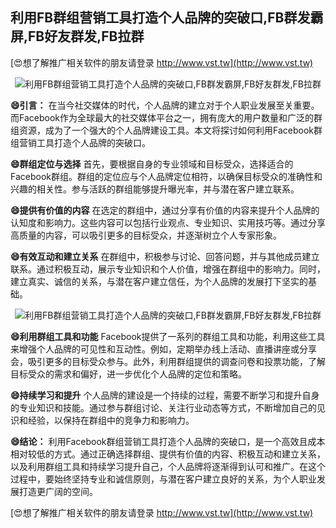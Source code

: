 ## **利用FB群组营销工具打造个人品牌的突破口,FB群发霸屏,FB好友群发,FB拉群**

[😍想了解推广相关软件的朋友请登录 http://www.vst.tw](http://www.vst.tw)

 <center><img src="https://vst.tw/MP4/tuiguang/png/6.png" alt="利用FB群组营销工具打造个人品牌的突破口,FB群发霸屏,FB好友群发,FB拉群"></center>

**😄引言：**
在当今社交媒体的时代，个人品牌的建立对于个人职业发展至关重要。而Facebook作为全球最大的社交媒体平台之一，拥有庞大的用户数量和广泛的群组资源，成为了一个强大的个人品牌建设工具。本文将探讨如何利用Facebook群组营销工具打造个人品牌的突破口。

**😄群组定位与选择**
首先，要根据自身的专业领域和目标受众，选择适合的Facebook群组。群组的定位应与个人品牌定位相符，以确保目标受众的准确性和兴趣的相关性。参与活跃的群组能够提升曝光率，并与潜在客户建立联系。

**😄提供有价值的内容**
在选定的群组中，通过分享有价值的内容来提升个人品牌的认知度和影响力。这些内容可以包括行业观点、专业知识、实用技巧等。通过分享高质量的内容，可以吸引更多的目标受众，并逐渐树立个人专家形象。

**😄有效互动和建立关系**
在群组中，积极参与讨论、回答问题，并与其他成员建立联系。通过积极互动，展示专业知识和个人价值，增强在群组中的影响力。同时，建立真实、诚信的关系，与潜在客户建立信任，为个人品牌的发展打下坚实的基础。

 <center><img src="https://vst.tw/MP4/tuiguang/png/6.png" alt="利用FB群组营销工具打造个人品牌的突破口,FB群发霸屏,FB好友群发,FB拉群"></center>

**😄利用群组工具和功能**
Facebook提供了一系列的群组工具和功能，利用这些工具来增强个人品牌的可见性和互动性。例如，定期举办线上活动、直播讲座或分享会，吸引更多的目标受众参与。此外，利用群组提供的调查问卷和投票功能，了解目标受众的需求和偏好，进一步优化个人品牌的定位和策略。

**😄持续学习和提升**
个人品牌的建设是一个持续的过程，需要不断学习和提升自身的专业知识和技能。通过参与群组讨论、关注行业动态等方式，不断增加自己的见识和经验，以保持在群组中的竞争力和影响力。

**😄结论：**
利用Facebook群组营销工具打造个人品牌的突破口，是一个高效且成本相对较低的方式。通过正确选择群组、提供有价值的内容、积极互动和建立关系，以及利用群组工具和持续学习提升自己，个人品牌将逐渐得到认可和推广。在这个过程中，要始终坚持专业和诚信原则，与潜在客户建立良好的关系，为个人职业发展打造更广阔的空间。

[😍想了解推广相关软件的朋友请登录 http://www.vst.tw](http://www.vst.tw)



